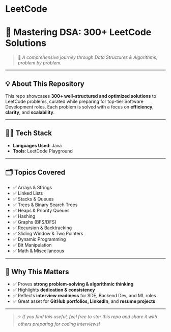 # LeetCode
# 📘 Mastering DSA: 300+ LeetCode Solutions

> 🧠 *A comprehensive journey through Data Structures & Algorithms, problem by problem.*

---

## 💡 About This Repository

This repo showcases **300+ well-structured and optimized solutions** to LeetCode problems, curated while preparing for top-tier Software Development roles. Each problem is solved with a focus on **efficiency**, **clarity**, and **scalability**.
  

---

## 👨‍💻 Tech Stack

- **Languages Used**: Java 
- **Tools**: LeetCode Playground  

---

## 🗂️ Topics Covered

- ✅ Arrays & Strings  
- ✅ Linked Lists  
- ✅ Stacks & Queues  
- ✅ Trees & Binary Search Trees  
- ✅ Heaps & Priority Queues  
- ✅ Hashing  
- ✅ Graphs (BFS/DFS)  
- ✅ Recursion & Backtracking  
- ✅ Sliding Window & Two Pointers  
- ✅ Dynamic Programming  
- ✅ Bit Manipulation  
- ✅ Math & Miscellaneous  

---

## 🎯 Why This Matters

- ✅ Proves **strong problem-solving & algorithmic thinking**  
- ✅ Highlights **dedication & consistency**  
- ✅ Reflects **interview readiness** for SDE, Backend Dev, and ML roles  
- ✅ Great asset for **GitHub portfolios, LinkedIn**, and **resume projects**


---

> ⭐ *If you find this useful, feel free to star this repo and share it with others preparing for coding interviews!*
